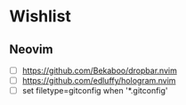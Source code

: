 # Wishlist

## Neovim

- [ ] <https://github.com/Bekaboo/dropbar.nvim>
- [ ] <https://github.com/edluffy/hologram.nvim>
- [ ] set filetype=gitconfig when '*.gitconfig'
